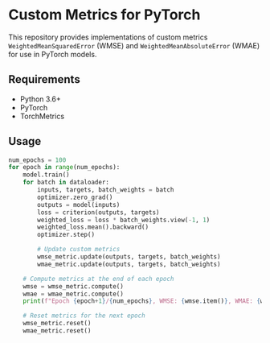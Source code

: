# Custom Metrics for PyTorch

This repository provides implementations of custom metrics `WeightedMeanSquaredError` (WMSE) and `WeightedMeanAbsoluteError` (WMAE) for use in PyTorch models.

## Requirements

- Python 3.6+
- PyTorch
- TorchMetrics


## Usage

```python
num_epochs = 100
for epoch in range(num_epochs):
    model.train()
    for batch in dataloader:
        inputs, targets, batch_weights = batch
        optimizer.zero_grad()
        outputs = model(inputs)
        loss = criterion(outputs, targets)
        weighted_loss = loss * batch_weights.view(-1, 1)
        weighted_loss.mean().backward()
        optimizer.step()

        # Update custom metrics
        wmse_metric.update(outputs, targets, batch_weights)
        wmae_metric.update(outputs, targets, batch_weights)

    # Compute metrics at the end of each epoch
    wmse = wmse_metric.compute()
    wmae = wmae_metric.compute()
    print(f"Epoch {epoch+1}/{num_epochs}, WMSE: {wmse.item()}, WMAE: {wmae.item()}")

    # Reset metrics for the next epoch
    wmse_metric.reset()
    wmae_metric.reset()
```